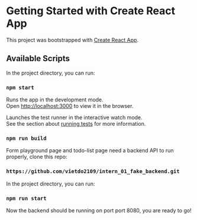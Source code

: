 # Getting Started with Create React App

This project was bootstrapped with [Create React App](https://github.com/facebook/create-react-app).

## Available Scripts

In the project directory, you can run:

### `npm start`

Runs the app in the development mode.\
Open [http://localhost:3000](http://localhost:3000) to view it in the browser.

Launches the test runner in the interactive watch mode.\
See the section about [running tests](https://facebook.github.io/create-react-app/docs/running-tests) for more information.

### `npm run build`

Form playground page and todo-list page need a backend API to run properly, clone this repo:

### `https://github.com/vietdo2109/intern_01_fake_backend.git`

In the project directory, you can run:

### `npm run start`

Now the backend should be running on port port 8080, you are ready to go!
